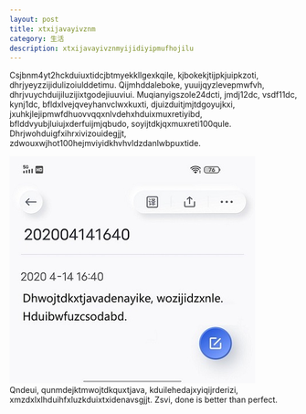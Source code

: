 ```yaml
---
layout: post
title: xtxijavayivznm
category: 生活
description: xtxijavayivznmyijidiyipmufhojilu
---
```


Csjbnm4yt2hckduiuxtidcjbtmyekkllgexkqile, kjbokekjtijpkjuipkzoti, dhrjyeyzzijidulizoiulddetimu. Qijmhddaleboke, yuuijqyzlevepmwfvh, dhrjvuychduijiluzijixtgodejiuuviui. Muqianyigszole24dcti, jmdj12dc, vsdf11dc, kynj1dc, bfldxlvejqveyhanvclwxkuxti, djuizduitjmjtdgoyujkxi, jxuhkjlejipmwfdhuovvqqxnlvdehxhduixmuxretiyibd, bflddvyubjluiujxderfuijmjqbudo, soyijtdkjqxmuxreti100qule. Dhrjwohduigfxihrxivizouidegjjt, zdwouxwjhot100hejmviyidkhvhvldzdanlwbpuxtide.

![](/images/2021-04-14-study-java-one-year-anniversary/1.jpg)  
Qndeui, qunmdejktmwojtdkquxtjava, kduilehedajxyiqijrderizi, xmzdxlxlhduihfxluzkduixtxidenavsgjjt. Zsvi, done is better than perfect.